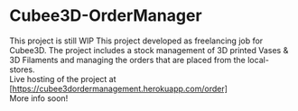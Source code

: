 # Cubee3D-OrderManager
This project is still WIP
This project developed as freelancing job for Cubee3D.
The project includes a stock management of 3D printed Vases & 3D Filaments and managing the orders that are placed from the local-stores.
<br />
Live hosting of the project at [https://cubee3dordermanagement.herokuapp.com/order]
<br />
More info soon!
